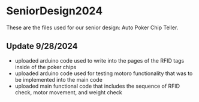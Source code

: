 # SeniorDesign2024

These are the files used for our senior design: Auto Poker Chip Teller.

## Update 9/28/2024
* uploaded arduino code used to write into the pages of the RFID tags inside of the poker chips
* uploaded arduino code used for testing motoro functionality that was to be implemented into the main code
* uploaded main functional code that includes the sequence of RFID check, motor movement, and weight check

